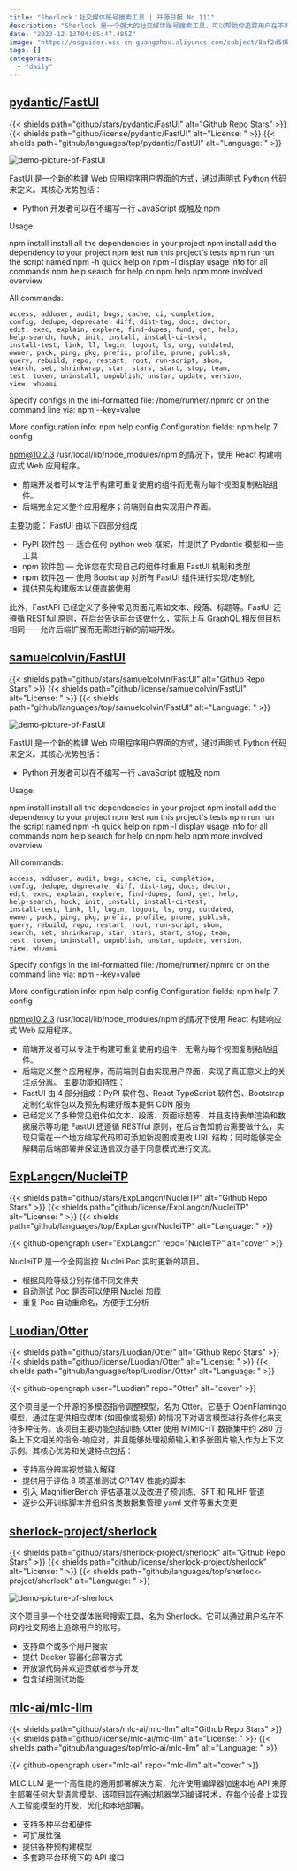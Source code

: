 ```yaml
---
title: "Sherlock：社交媒体账号搜索工具 | 开源日报 No.111"
description: "Sherlock 是一个强大的社交媒体账号搜索工具，可以帮助你追踪用户在不同社交网络上的账号。它支持单个或多个用户搜索，可以通过用户名快速找到目标账号。Sherlock 提供了 Docker 容器化部署方式，方便快捷。此外，Sherlock 还提供了详细的测试功能，确保搜索的准确性和稳定性。"
date: "2023-12-13T04:05:47.485Z"
image: "https://osguider.oss-cn-guangzhou.aliyuncs.com/subject/8af2d59b434fe251030619db0ef158a2.png"
tags: []
categories:
  - "daily"
---
```


## [pydantic/FastUI](https://github.com/pydantic/FastUI)

{{< shields path="github/stars/pydantic/FastUI" alt="Github Repo Stars" >}} {{< shields path="github/license/pydantic/FastUI" alt="License: " >}} {{< shields path="github/languages/top/pydantic/FastUI" alt="Language: " >}}

![demo-picture-of-FastUI](https://picgo-daily.oss-cn-guangzhou.aliyuncs.com/picgo-daily/2023/0e8f7f8c133d7ce8144c32008abbe26a.png)

FastUI 是一个新的构建 Web 应用程序用户界面的方式，通过声明式 Python 代码来定义。其核心优势包括：

- Python 开发者可以在不编写一行 JavaScript 或触及 npm <command>

Usage:

npm install        install all the dependencies in your project
npm install <foo>  add the <foo> dependency to your project
npm test           run this project's tests
npm run <foo>      run the script named <foo>
npm <command> -h   quick help on <command>
npm -l             display usage info for all commands
npm help <term>    search for help on <term>
npm help npm       more involved overview

All commands:

    access, adduser, audit, bugs, cache, ci, completion,
    config, dedupe, deprecate, diff, dist-tag, docs, doctor,
    edit, exec, explain, explore, find-dupes, fund, get, help,
    help-search, hook, init, install, install-ci-test,
    install-test, link, ll, login, logout, ls, org, outdated,
    owner, pack, ping, pkg, prefix, profile, prune, publish,
    query, rebuild, repo, restart, root, run-script, sbom,
    search, set, shrinkwrap, star, stars, start, stop, team,
    test, token, uninstall, unpublish, unstar, update, version,
    view, whoami

Specify configs in the ini-formatted file:
    /home/runner/.npmrc
or on the command line via: npm <command> --key=value

More configuration info: npm help config
Configuration fields: npm help 7 config

npm@10.2.3 /usr/local/lib/node_modules/npm 的情况下，使用 React 构建响应式 Web 应用程序。
- 前端开发者可以专注于构建可重复使用的组件而无需为每个视图复制粘贴组件。
- 后端完全定义整个应用程序；前端则自由实现用户界面。

主要功能：
FastUI 由以下四部分组成：

-  PyPI 软件包 — 适合任何 python web 框架，并提供了 Pydantic 模型和一些工具
-  npm 软件包 — 允许您在实现自己的组件时重用 FastUI 机制和类型
-  npm 软件包 — 使用 Bootstrap 对所有 FastUI 组件进行实现/定制化
- 提供预先构建版本以便直接使用

此外，FastAPI 已经定义了多种常见页面元素如文本、段落、标题等。FastUI 还遵循 RESTful 原则，在后台告诉前台该做什么，实际上与 GraphQL 相反但目标相同——允许后端扩展而无需进行新的前端开发。
  
## [samuelcolvin/FastUI](https://github.com/samuelcolvin/FastUI)

{{< shields path="github/stars/samuelcolvin/FastUI" alt="Github Repo Stars" >}} {{< shields path="github/license/samuelcolvin/FastUI" alt="License: " >}} {{< shields path="github/languages/top/samuelcolvin/FastUI" alt="Language: " >}}

![demo-picture-of-FastUI](https://osguider.oss-cn-guangzhou.aliyuncs.com/subject/04f0f778d4db0cb121f4d995bf5e89b1.png)

FastUI 是一个新的构建 Web 应用程序用户界面的方式，通过声明式 Python 代码来定义。其核心优势包括：

- Python 开发者可以在不编写一行 JavaScript 或触及 npm <command>

Usage:

npm install        install all the dependencies in your project
npm install <foo>  add the <foo> dependency to your project
npm test           run this project's tests
npm run <foo>      run the script named <foo>
npm <command> -h   quick help on <command>
npm -l             display usage info for all commands
npm help <term>    search for help on <term>
npm help npm       more involved overview

All commands:

    access, adduser, audit, bugs, cache, ci, completion,
    config, dedupe, deprecate, diff, dist-tag, docs, doctor,
    edit, exec, explain, explore, find-dupes, fund, get, help,
    help-search, hook, init, install, install-ci-test,
    install-test, link, ll, login, logout, ls, org, outdated,
    owner, pack, ping, pkg, prefix, profile, prune, publish,
    query, rebuild, repo, restart, root, run-script, sbom,
    search, set, shrinkwrap, star, stars, start, stop, team,
    test, token, uninstall, unpublish, unstar, update, version,
    view, whoami

Specify configs in the ini-formatted file:
    /home/runner/.npmrc
or on the command line via: npm <command> --key=value

More configuration info: npm help config
Configuration fields: npm help 7 config

npm@10.2.3 /usr/local/lib/node_modules/npm 的情况下使用 React 构建响应式 Web 应用程序。
- 前端开发者可以专注于构建可重复使用的组件，无需为每个视图复制粘贴组件。
- 后端定义整个应用程序，而前端则自由实现用户界面，实现了真正意义上的关注点分离。
主要功能和特性：
- FastUI 由 4 部分组成：PyPI 软件包、React TypeScript 软件包、Bootstrap 定制化软件包以及预先构建好版本提供 CDN 服务
- 已经定义了多种常见组件如文本、段落、页面标题等，并且支持表单渲染和数据展示等功能
FastUI 还遵循 RESTful 原则，在后台告知前台需要做什么，实现只需在一个地方编写代码即可添加新视图或更改 URL 结构；同时能够完全解耦前后端部署并保证通信双方基于同意模式进行交流。
  
## [ExpLangcn/NucleiTP](https://github.com/ExpLangcn/NucleiTP)

{{< shields path="github/stars/ExpLangcn/NucleiTP" alt="Github Repo Stars" >}} {{< shields path="github/license/ExpLangcn/NucleiTP" alt="License: " >}} {{< shields path="github/languages/top/ExpLangcn/NucleiTP" alt="Language: " >}}

{{< github-opengraph user="ExpLangcn" repo="NucleiTP" alt="cover" >}}

NucleiTP 是一个全网监控 Nuclei Poc 实时更新的项目。

- 根据风险等级分别存储不同文件夹
- 自动测试 Poc 是否可以使用 Nuclei 加载
- 重复 Poc 自动重命名，方便手工分析
  
## [Luodian/Otter](https://github.com/Luodian/Otter)

{{< shields path="github/stars/Luodian/Otter" alt="Github Repo Stars" >}} {{< shields path="github/license/Luodian/Otter" alt="License: " >}} {{< shields path="github/languages/top/Luodian/Otter" alt="Language: " >}}

{{< github-opengraph user="Luodian" repo="Otter" alt="cover" >}}

这个项目是一个开源的多模态指令调整模型，名为 Otter。它基于 OpenFlamingo 模型，通过在提供相应媒体 (如图像或视频) 的情况下对语言模型进行条件化来支持多种任务。该项目主要功能包括训练 Otter 使用 MIMIC-IT 数据集中约 280 万条上下文相关的指令-响应对，并且能够处理视频输入和多张图片输入作为上下文示例。其核心优势和关键特点包括：

- 支持高分辨率视觉输入解释
- 提供用于评估 8 项基准测试 GPT4V 性能的脚本
- 引入 MagnifierBench 评估基准以及改进了预训练、SFT 和 RLHF 管道
- 逐步公开训练脚本并组织各类数据集管理 yaml 文件等重大变更
  
## [sherlock-project/sherlock](https://github.com/sherlock-project/sherlock)

{{< shields path="github/stars/sherlock-project/sherlock" alt="Github Repo Stars" >}} {{< shields path="github/license/sherlock-project/sherlock" alt="License: " >}} {{< shields path="github/languages/top/sherlock-project/sherlock" alt="Language: " >}}

![demo-picture-of-sherlock](https://picgo-daily.oss-cn-guangzhou.aliyuncs.com/picgo-daily/2023/948c503b60caeaf6adabb0400c360885.png)

这个项目是一个社交媒体账号搜索工具，名为 Sherlock。它可以通过用户名在不同的社交网络上追踪用户的账号。

- 支持单个或多个用户搜索
- 提供 Docker 容器化部署方式
- 开放源代码并欢迎贡献者参与开发
- 包含详细测试功能
  
## [mlc-ai/mlc-llm](https://github.com/mlc-ai/mlc-llm)

{{< shields path="github/stars/mlc-ai/mlc-llm" alt="Github Repo Stars" >}} {{< shields path="github/license/mlc-ai/mlc-llm" alt="License: " >}} {{< shields path="github/languages/top/mlc-ai/mlc-llm" alt="Language: " >}}

{{< github-opengraph user="mlc-ai" repo="mlc-llm" alt="cover" >}}

MLC LLM 是一个高性能的通用部署解决方案，允许使用编译器加速本地 API 来原生部署任何大型语言模型。该项目旨在通过机器学习编译技术，在每个设备上实现人工智能模型的开发、优化和本地部署。

- 支持多种平台和硬件
- 可扩展性强
- 提供各种预构建模型
- 多套跨平台环境下的 API 接口
  
